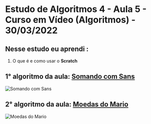 # Estudo de Algoritmos 4 - Aula 5 - Curso em Vídeo (Algoritmos) - 30/03/2022

## Nesse estudo eu aprendi :

1. O que é e como usar o **Scratch**

## 1° algoritmo da aula: [Somando com Sans](https://scratch.mit.edu/projects/668382103/)

![Somando com Sans](https://lh3.googleusercontent.com/qSI6hBWhoRuKw10T9DhYHBPA_DqT1f0LpAUYSxBW8_kuV5ccETHGeJwl8fYmkUIDUiFs4kH6UbrxnIkuTQN0_CdDvMPgR-KmghxL4jfYZw2_N8jd1Qtlk4t7VfEbozAkOKY7Wy7nf6S53zasbObB-KM5qHPcboMArngGTELuycGqJa8RjbMJ9XxtCWu7AaQsqm5FGHC0AcgBFvggHnAfElLZijXKWsmbuAHuxKAqgiKL7QAzDW8P0C9zYI8mJkCXRrlDsiaVhPLz5od40Rw_hMnqLTcDAU_EX4OVp1C0Q37w0Hi_pbUexY7Km0b-TGSmPXta0fC62hmAR80EcTZrMZAO4Yxx18F_iNPrw1sVGMRqpAcXrS8T9mPY4ceV98kO4YuiCnrFAwRqT0sbrYOou-Sy_bVoIk7nF48SG8U2L4CS8Xu2ijdhLvloPeM7_7xZsNImEyUTCXZHohyCFb1_Yax_j2ERcHOOyuwzjVNSEI86fw-TNMHCYRS86UeCjbFHX-Zu0cWsRI_J4jjDBZaPvOn7njol-_65p757FGXJEXIsTv9jXFMX0zwF7an9LKyB6IMPXcbcxTAvnYAQCCHZnODjikhrxSlX-bmYRTAOqSkrSblZBVyP_kY8HjCrVReH47TEFscQD_6Z7VWga2eXlthXyEETpJGsgF_UJC9_rMFKiU3mtZzrxQwIc1OBFQ7NsyMEsSh171i3RFdqPPFp8uPbrrcpKckri7krnQKShikJPaRfr1ks=w618-h466-no?authuser=0)

## 2° algoritmo da aula: [Moedas do Mario](https://scratch.mit.edu/projects/668613438/)

![Moedas do Mario](https://lh3.googleusercontent.com/QCmAA2NnHMDBOscI2hdMbLN_QuEfz8FGpPWkN67t91MK1q3I3jZ-tRMT2cQVrgxxmF8OpCEpcTxLSC0mhZr_TZ-E6adHHMzoO8h3Z-zWyHnO75v6yygvkTve9w554v7zlDRH-XIk9BomtdHGksrC9zPbqnIDkyKPM03OtskkynHSJblNcFvood6pA0sdkDHo7eTdi9UtJu8R7yEmdnHsCbN573ooBp5HPyWUgNYbejDoRgddcKZW44_BPnKnrx9xkgGWGDxmpo4-F0StrWUAHoWZ-9wM1WN10G38zu4c3jvWqVV3U8ta-tJBIRSHUSaABuiRGKVlAQ7YIPw1jFrNJqzTsTWrPdWqTHE2V2hBAk8hDaSN1vukQV9JSztUDkjVjADzbKq3Ox3Ae-W7SY1mQwM0TEMJWIZNBDc5O9vP-o88Iqh3cBa31KiHcUxo475dgzyDi7a_x9EAocFRhauOdsz6riduekZMX_v3RlElEIZ_dksjsZXr6wIOTIECknD-xwc6r_G2bePwiOIFY58IJBvkv4rUVMwZczYcQuKGvUpmWNAqhkgDWWW-FPTDJNgRVr6mTJE9uez_OyIlL7fQu3G2AlF0aCvqqucbXAuIjVsONck_g6C5E2ZLaetVHJhgLSBrzSUGsD7JkHje9IklVd9_2VyqECeE4gkkNMv6l3ePlF-c3cXiI_rlZtxd7iJT3Dp-iK8myEWq81ItDuNb8qUgbDpmwaUX3q2mLGHNJdjHnpbA9e7e=w608-h458-no?authuser=0)